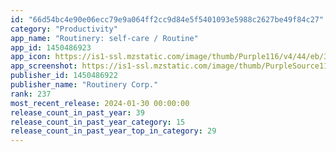 ```yaml
---
id: "66d54bc4e90e06ecc79e9a064ff2cc9d84e5f5401093e5988c2627be49f84c27"
category: "Productivity"
app_name: "Routinery: self-care / Routine"
app_id: 1450486923
app_icon: https://is1-ssl.mzstatic.com/image/thumb/Purple116/v4/44/eb/34/44eb3495-1529-ec4e-4d5c-8701d0ce35aa/AppIcon-0-0-1x_U007emarketing-0-0-0-10-0-0-sRGB-0-0-0-GLES2_U002c0-512MB-85-220-0-0.png/1024x1024bb.png
app_screenshot: https://is1-ssl.mzstatic.com/image/thumb/PurpleSource116/v4/71/22/e8/7122e8bc-19db-6a20-94c3-e1d37636eff4/3ca8878d-dffa-4284-ada7-8867f0489d4e_en_SP1__U00281242_2688_U0029br.png/1242x2688bb.png
publisher_id: 1450486922
publisher_name: "Routinery Corp."
rank: 237
most_recent_release: 2024-01-30 00:00:00
release_count_in_past_year: 39
release_count_in_past_year_category: 15
release_count_in_past_year_top_in_category: 29
---
```

